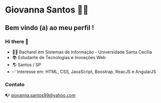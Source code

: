 # Giovanna Santos :woman_technologist:
## Bem vindo (a) ao meu perfil !
### Hi there 👋





- :woman_student: Bacharel em Sistemas de Informação - Universidade Santa Cecília
- :books: Estudante de Tecnologias e Inovações Web
- :earth_americas: Santos / SP
- :white_check_mark: Interesse em: HTML, CSS, JavaScript, Boostrap, ReacJS e AngularJS

### Contato
:mailbox_with_no_mail: giovanna.santos99@yahoo.com


 <!--
**GiovannaSantos99/GiovannaSantos99** is a ✨ _special_ ✨ repository because its `README.md` (this file) appears on your GitHub profile.
-->
